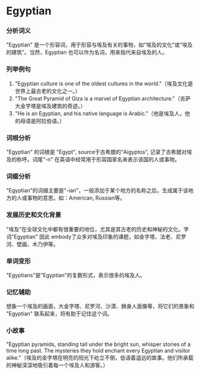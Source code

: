 # Egyptian

### 分析词义

  

"Egyptian" 是一个形容词，用于形容与埃及有关的事物，如“埃及的文化”或“埃及的建筑”。当然，Egyptian 也可以作为名词，用来指代来自埃及的人。

  

### 列举例句

  

1.  "Egyptian culture is one of the oldest cultures in the world."（埃及文化是世界上最古老的文化之一。）
2.  "The Great Pyramid of Giza is a marvel of Egyptian architecture."（吉萨大金字塔是埃及建筑的奇迹。）
3.  "He is an Egyptian, and his native language is Arabic."（他是埃及人，他的母语是阿拉伯语。）

  

### 词根分析

  

"Egyptian" 的词根是 "Egypt", source于古希腊的“Aigyptos", 记录了古希腊对埃及的称呼。词尾“-n" 在英语中经常用于形容国家名来表示该国的人或事物。

  

### 词缀分析

  

"Egyptian"的词缀主要是"-ian"，一般添加于某个地方的名称之后，生成属于该地方的人或事物的意思。如：American, Russian等。

  

### 发展历史和文化背景

  

"埃及"在全球文化中都有很重要的地位，尤其是其古老的历史和神秘的文化。字词"Egyptian" 因此 embody了众多对埃及印象的课题，如金字塔、法老、尼罗河、壁画、木乃伊等。

  

### 单词变形

  

"Egyptians"是"Egyptian"的复数形式，表示很多的埃及人。

  

### 记忆辅助

  

想象一个埃及的画面，大金字塔、尼罗河、沙漠、狮身人面像等，将它们的景象和 "Egyptian" 联系起来，将有助于记住这个词。

  

### 小故事

  

"Egyptian pyramids, standing tall under the bright sun, whisper stories of a time long past. The mysteries they hold enchant every Egyptian and visitor alike."（埃及的金字塔在明亮的阳光下屹立不倒，低语着遥远的故事。他们所承载的神秘深深地吸引着每一个埃及人和游客。）
